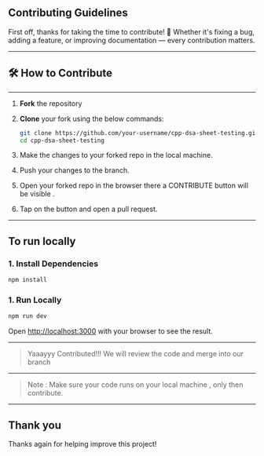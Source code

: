 ## Contributing Guidelines 
First off, thanks for taking the time to contribute! 🎉 Whether it's fixing a bug, adding a feature, or improving documentation — every contribution matters.

--- 

## 🛠️ How to Contribute
---
1. **Fork** the repository
1. **Clone** your fork using the below commands:  

   ```bash
   git clone https://github.com/your-username/cpp-dsa-sheet-testing.git
   cd cpp-dsa-sheet-testing
    ```
1. Make the changes to your forked repo in the local machine.
1. Push your changes to the branch.
1. Open your forked repo in the browser there a CONTRIBUTE button will be visible .
1. Tap on the button and open a pull request.
---
## To run locally

### 1. Install Dependencies
```bash
npm install
```

### 1. Run Locally
```bash
npm run dev
```

Open [http://localhost:3000](http://localhost:3000) with your browser to see the result.

---
> Yaaayyy Contributed!!! We will review the code and merge into our branch 
---
> Note : Make sure your code runs on your local machine , only then contribute. 
---
## Thank you
Thanks again for helping improve this project!
